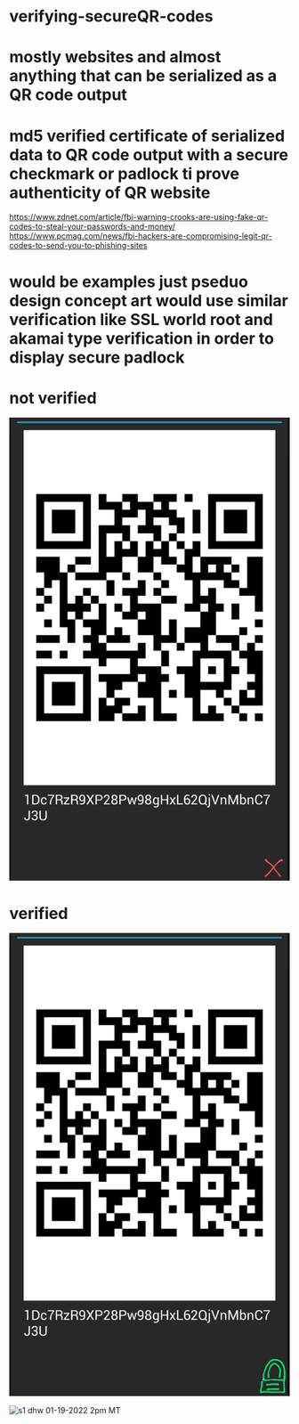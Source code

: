 # verifying-secureQR-codes
# mostly websites and almost anything that can be serialized as a QR code output
# md5 verified certificate of serialized data to QR code output with a secure checkmark or padlock ti prove authenticity of QR website

https://www.zdnet.com/article/fbi-warning-crooks-are-using-fake-qr-codes-to-steal-your-passwords-and-money/
https://www.pcmag.com/news/fbi-hackers-are-compromising-legit-qr-codes-to-send-you-to-phishing-sites
# would be examples just pseduo design concept art would use similar verification like SSL world root and akamai type verification in order to display secure padlock
# not verified
![s1](https://raw.githubusercontent.com/c4pt000/secureQR-code/main/Screenshot_20220119-135806-066~4.png)


# verified


![s1](https://raw.githubusercontent.com/c4pt000/secureQR-code/main/Screenshot_20220119-135806-066~3.png)

![s1](https://raw.githubusercontent.com/c4pt000/verifying-secureQR-codes/main/Screenshot_20220120-182128-041~3.png)
dhw
01-19-2022
2pm MT
